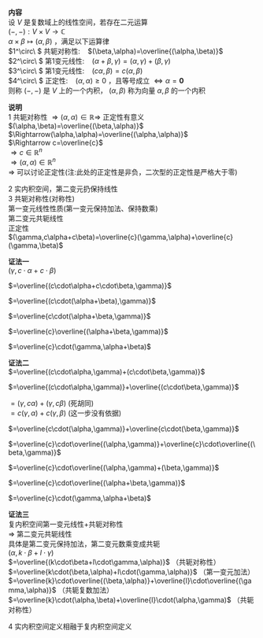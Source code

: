 **内容**  
设 $V$ 是复数域上的线性空间，若存在二元运算  
$(-,-):V\times V\longrightarrow\mathbb{C}$  
$\alpha\times\beta\longmapsto(\alpha,\beta)$ ，满足以下运算律  
$1^\circ\ $ 共轭对称性: $\enspace$   $(\beta,\alpha)=\overline{(\alpha,\beta)}$  
$2^\circ\ $ 第1变元线性: $\enspace$   $(\alpha+\beta,\gamma)=(\alpha,\gamma)+(\beta,\gamma)$  
$3^\circ\ $ 第1变元线性: $\enspace$   $(c\alpha,\beta)=c(\alpha,\beta)$  
$4^\circ\ $ 正定性: $\enspace$   $(\alpha,\alpha)\geq0$ ，且等号成立 $\Leftrightarrow\alpha=\mathbf{0}$  
则称 $(-,-)$ 是 $V$ 上的一个内积， $(\alpha,\beta)$ 称为向量 $\alpha,\beta$ 的一个内积  
  
**说明**  
1 共轭对称性 $\Rightarrow(\alpha,\alpha)\in\mathbb{R}\Rightarrow$ 正定性有意义  
$(\alpha,\beta)=\overline{(\beta,\alpha)}$  
$\Rightarrow(\alpha,\alpha)=\overline{(\alpha,\alpha)}$  
$\Rightarrow c=\overline{c}$  
$\Rightarrow c\in\mathbb{R}^n$  
$\Rightarrow(\alpha,\alpha)\in\mathbb{R}^n$  
$\Rightarrow$ 可以讨论正定性(注:此处的正定性是非负，二次型的正定性是严格大于零)  
  
2 实内积空间，第二变元扔保持线性  
3 共轭对称性(对称性)  
第一变元线性性质(第一变元保持加法、保持数乘)  
第二变元共轭线性  
正定性  
$(\gamma,c\alpha+c\beta)=\overline{c}(\gamma,\alpha)+\overline{c}(\gamma,\beta)$  
  
**证法一**  
$(\gamma,c\cdot\alpha+c\cdot\beta)$  
  
$=\overline{(c\cdot\alpha+c\cdot\beta,\gamma)}$  
  
$=\overline{(c\cdot(\alpha+\beta),\gamma)}$  
  
  
$=\overline{c\cdot(\alpha+\beta,\gamma)}$  
  
$=\overline{c}\overline{(\alpha+\beta,\gamma)}$  
  
$=\overline{c}\cdot(\gamma,\alpha+\beta)$  
  
**证法二**  
$=\overline{(c\cdot\alpha,\gamma)+(c\cdot\beta,\gamma)}$  
  
$=\overline{(c\cdot\alpha,\gamma)}+\overline{(c\cdot\beta,\gamma)}$  
  
$=(\gamma,c\alpha)+(\gamma,c\beta)$ (死胡同)  
$=c(\gamma,\alpha)+c(\gamma,\beta)$ (这一步没有依据)  
  
$=\overline{c\cdot(\alpha,\gamma)}+\overline{c\cdot(\beta,\gamma)}$  
  
$=\overline{c}\cdot\overline{(\alpha,\gamma)}+\overline{c}\cdot\overline{(\beta,\gamma)}$  
  
$=\overline{c}\cdot\overline{(\alpha,\gamma)+(\beta,\gamma)}$  
  
$=\overline{c}\cdot\overline{(\alpha+\beta,\gamma)}$  
  
$=\overline{c}\cdot(\gamma,\alpha+\beta)$  
  
**证法三**  
复内积空间第一变元线性+共轭对称性  
$\Rightarrow$ 第二变元共轭线性  
具体是第二变元保持加法，第二变元数乘变成共轭  
$(\alpha,k\cdot\beta+l\cdot\gamma)$  
$=\overline{(k\cdot\beta+l\cdot\gamma,\alpha)}$ （共轭对称性）  
$=\overline{k\cdot(\beta,\alpha)+l\cdot(\gamma,\alpha)}$ （第一变元加法）  
$=\overline{k}\cdot\overline{(\beta,\alpha)}+\overline{l}\cdot\overline{(\gamma,\alpha)}$ （共轭复数加法）  
$=\overline{k}\cdot(\alpha,\beta)+\overline{l}\cdot(\alpha,\gamma)$ （共轭对称性）  
  
4 实内积空间定义相融于复内积空间定义  
